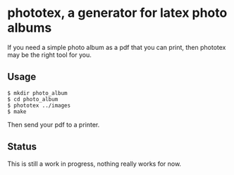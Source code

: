 # phototex, a generator for latex photo albums

If you need a simple photo album as a pdf that you can print, then phototex
may be the right tool for you.

## Usage

```
$ mkdir photo_album
$ cd photo_album
$ phototex ../images
$ make
```

Then send your pdf to a printer.

## Status

This is still a work in progress, nothing really works for now.
